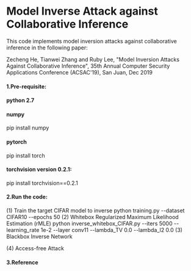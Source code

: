 # Model Inverse Attack against Collaborative Inference

This code implements model inversion attacks against collaborative inference in the following paper:

Zecheng He, Tianwei Zhang and Ruby Lee, "Model Inversion Attacks Against Collaborative Inference", 35th Annual Computer Security Applications Conference (ACSAC'19), San Juan, Dec 2019

#### 1.Pre-requisite:
#### python 2.7
#### numpy
pip install numpy
#### pytorch
pip install torch
#### torchvision version 0.2.1:
pip install torchvision==0.2.1

#### 2.Run the code:
(1) Train the target CIFAR model to inverse
python training.py --dataset CIFAR10 --epochs 50
(2) Whitebox Regularized Maximum Likelihood Estimation (rMLE)
python inverse_whitebox_CIFAR.py --iters 5000 --learning_rate 1e-2 --layer conv11 --lambda_TV 0.0 --lambda_l2 0.0
(3) Blackbox Inverse Network


(4) Access-free Attack

#### 3.Reference
